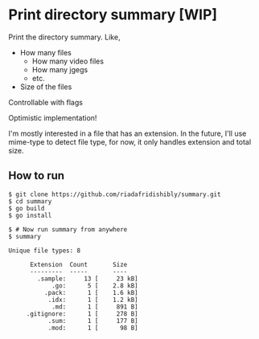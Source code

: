 # Print directory summary [WIP]

Print the directory summary. Like,
- How many files
  - How many video files
  - How many jgegs
  - etc.
- Size of the files

Controllable with flags


Optimistic implementation!

I'm mostly interested in a file that has an extension. In the future, I'll use mime-type to detect file type, for now, it only handles extension and total size.

## How to run

```
$ git clone https://github.com/riadafridishibly/summary.git
$ cd summary
$ go build 
$ go install

$ # Now run summary from anywhere
$ summary

Unique file types: 8

      Extension  Count       Size
      ---------  -----       ----
        .sample:     13 [     23 kB]
            .go:      5 [    2.8 kB]
          .pack:      1 [    1.6 kB]
           .idx:      1 [    1.2 kB]
            .md:      1 [     891 B]
     .gitignore:      1 [     278 B]
           .sum:      1 [     177 B]
           .mod:      1 [      98 B]
```
